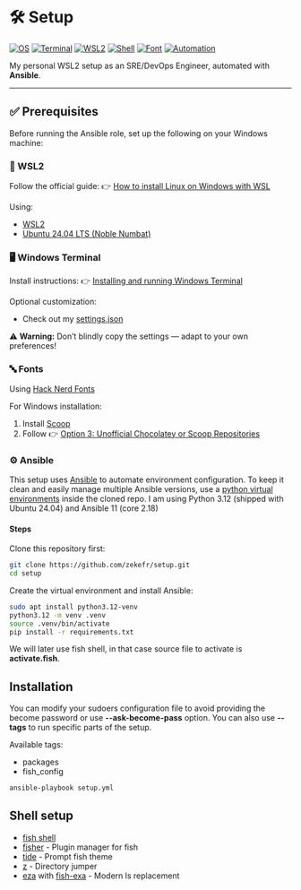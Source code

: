 # 🛠️ Setup
[![OS](https://img.shields.io/badge/OS-Ubuntu%2024.04%20LTS-orange?logo=ubuntu)](https://releases.ubuntu.com/noble/)
[![Terminal](https://img.shields.io/badge/🖥️-Windows%20Terminal-4D4D4D?logo=windows)](https://github.com/microsoft/terminal)
[![WSL2](https://img.shields.io/badge/🐧-WSL2%20Enabled-blue?logo=windows)](https://learn.microsoft.com/en-us/windows/wsl/)
[![Shell](https://img.shields.io/badge/🐟-Fish%20Shell-4C9141?logo=fish)](https://fishshell.com/)
[![Font](https://img.shields.io/badge/🔤-Hack%20Nerd%20Font-96231A?logo=nerdfonts)](https://github.com/ryanoasis/nerd-fonts)
[![Automation](https://img.shields.io/badge/Ansible-Role-000000?logo=ansible)](https://www.ansible.com/)

My personal WSL2 setup as an SRE/DevOps Engineer, automated with **Ansible**.

---

## ✅ Prerequisites
Before running the Ansible role, set up the following on your Windows machine:

### 🐧 WSL2
Follow the official guide:
👉 [How to install Linux on Windows with WSL](https://learn.microsoft.com/en-us/windows/wsl/install)

Using:
- [WSL2](https://learn.microsoft.com/en-us/windows/wsl/)
- [Ubuntu 24.04 LTS (Noble Numbat)](https://releases.ubuntu.com/noble/)

### 🖥️ Windows Terminal
Install instructions:
👉 [Installing and running Windows Terminal](https://github.com/microsoft/terminal?tab=readme-ov-file#installing-and-running-windows-terminal)

Optional customization:  
- Check out my [settings.json](windows-terminal/settings.json)

⚠️ **Warning:** Don’t blindly copy the settings — adapt to your own preferences!

### 🔤 Fonts
Using [Hack Nerd Fonts](https://github.com/ryanoasis/nerd-fonts)

For Windows installation:
1. Install [Scoop](https://github.com/ScoopInstaller/Scoop)
2. Follow 👉 [Option 3: Unofficial Chocolatey or Scoop Repositories](https://github.com/ryanoasis/nerd-fonts?tab=readme-ov-file#option-3-unofficial-chocolatey-or-scoop-repositories)

### ⚙️ Ansible
This setup uses [Ansible](https://www.ansible.com/) to automate environment configuration.
To keep it clean and easily manage multiple Ansible versions, use a [python virtual environments](https://docs.python.org/3/library/venv.html) inside the cloned repo.
I am using Python 3.12 (shipped with Ubuntu 24.04) and Ansible 11 (core 2.18)

#### Steps

Clone this repository first:

```bash
git clone https://github.com/zekefr/setup.git
cd setup
```

Create the virtual environment and install Ansible:

```bash
sudo apt install python3.12-venv
python3.12 -m venv .venv
source .venv/bin/activate
pip install -r requirements.txt
```

We will later use fish shell, in that case source file to activate is **activate.fish**.

## Installation
You can modify your sudoers configuration file to avoid providing the become password or use **--ask-become-pass** option. You can also use **--tags** to run specific parts of the setup.

Available tags:
- packages
- fish_config

```bash
ansible-playbook setup.yml
```

## Shell setup

- [fish shell](https://github.com/fish-shell/fish-shell)
- [fisher](https://github.com/jorgebucaran/fisher) - Plugin manager for fish
- [tide](https://github.com/IlanCosman/tide) - Prompt fish theme
- [z](https://github.com/jethrokuan/z) - Directory jumper
- [eza](https://github.com/eza-community/eza) with [fish-exa](https://github.com/gazorby/fish-exa) - Modern ls replacement
